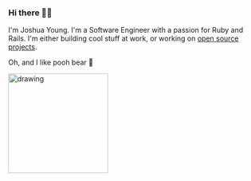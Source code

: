 ### Hi there 👋🏽

I'm Joshua Young. I'm a Software Engineer with a passion for Ruby and Rails.
I'm either building cool stuff at work, or working on [open source projects](https://github.com/users/joshuay03/projects/1/views/1).

Oh, and I like pooh bear 🍯

<img src="https://github.com/joshuay03/joshuay03/assets/54629302/11b5c24b-b2ae-49e1-9f84-17f1df1d1e32)https://github.com/joshuay03/joshuay03/assets/54629302/11b5c24b-b2ae-49e1-9f84-17f1df1d1e32" alt="drawing" width="200"/>
